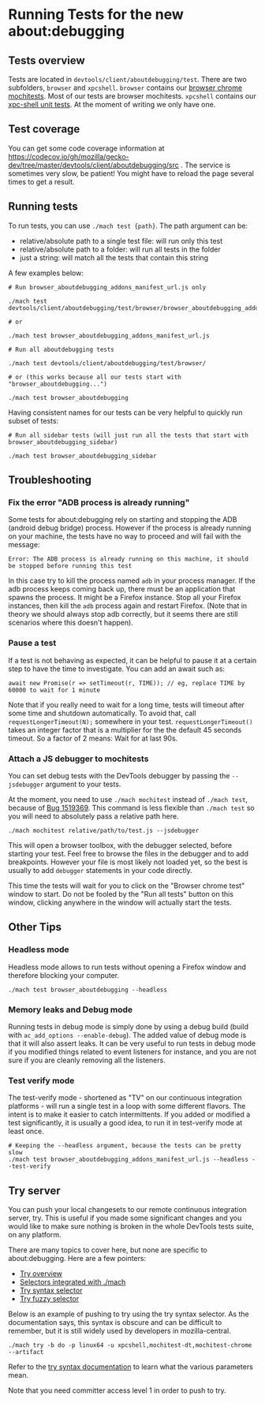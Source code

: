 # Running Tests for the new about:debugging

## Tests overview

Tests are located in `devtools/client/aboutdebugging/test`. There are two subfolders, `browser` and `xpcshell`. `browser` contains our [browser chrome mochitests](https://firefox-source-docs.mozilla.org/testing/browser-chrome/). Most of our tests are browser mochitests. `xpcshell` contains our [xpc-shell unit tests](https://firefox-source-docs.mozilla.org/testing/xpcshell/). At the moment of writing we only have one.

## Test coverage

You can get some code coverage information at https://codecov.io/gh/mozilla/gecko-dev/tree/master/devtools/client/aboutdebugging/src . The service is sometimes very slow, be patient! You might have to reload the page several times to get a result.

## Running tests

To run tests, you can use `./mach test {path}`. The path argument can be:
- relative/absolute path to a single test file: will run only this test
- relative/absolute path to a folder: will run all tests in the folder
- just a string: will match all the tests that contain this string

A few examples below:

```
# Run browser_aboutdebugging_addons_manifest_url.js only

./mach test devtools/client/aboutdebugging/test/browser/browser_aboutdebugging_addons_manifest_url.js

# or

./mach test browser_aboutdebugging_addons_manifest_url.js
```

```
# Run all aboutdebugging tests

./mach test devtools/client/aboutdebugging/test/browser/

# or (this works because all our tests start with "browser_aboutdebugging...")

./mach test browser_aboutdebugging
```

Having consistent names for our tests can be very helpful to quickly run subset of tests:
```
# Run all sidebar tests (will just run all the tests that start with browser_aboutdebugging_sidebar)

./mach test browser_aboutdebugging_sidebar
```

## Troubleshooting

### Fix the error "ADB process is already running"

Some tests for about:debugging rely on starting and stopping the ADB (android debug bridge) process. However if the process is already running on your machine, the tests have no way to proceed and will fail with the message:

```
Error: The ADB process is already running on this machine, it should be stopped before running this test
```

In this case try to kill the process named `adb` in your process manager. If the adb process keeps coming back up, there must be an application that spawns the process. It might be a Firefox instance. Stop all your Firefox instances, then kill the `adb` process again and restart Firefox. (Note that in theory we should always stop adb correctly, but it seems there are still scenarios where this doesn't happen).

### Pause a test

If a test is not behaving as expected, it can be helpful to pause it at a certain step to have the time to investigate. You can add an await such as:

```
await new Promise(r => setTimeout(r, TIME)); // eg, replace TIME by 60000 to wait for 1 minute
```

Note that if you really need to wait for a long time, tests will timeout after some time and shutdown automatically. To avoid that, call `requestLongerTimeout(N);` somewhere in your test. `requestLongerTimeout()` takes an integer factor that is a multiplier for the the default 45 seconds timeout. So a factor of 2 means: Wait for at last 90s.

### Attach a JS debugger to mochitests

You can set debug tests with the DevTools debugger by passing the `--jsdebugger` argument to your tests.

At the moment, you need to use `./mach mochitest` instead of `./mach test`, because of [Bug 1519369](https://bugzilla.mozilla.org/show_bug.cgi?id=1519369). This command is less flexible than `./mach test` so you will need to absolutely pass a relative path here.

```
./mach mochitest relative/path/to/test.js --jsdebugger
```

This will open a browser toolbox, with the debugger selected, before starting your test. Feel free to browse the files in the debugger and to add breakpoints. However your file is most likely not loaded yet, so the best is usually to add `debugger` statements in your code directly.

This time the tests will wait for you to click on the "Browser chrome test" window to start. Do not be fooled by the "Run all tests" button on this window, clicking anywhere in the window will actually start the tests.

## Other Tips

### Headless mode

Headless mode allows to run tests without opening a Firefox window and therefore blocking your computer.

```
./mach test browser_aboutdebugging --headless
```

### Memory leaks and Debug mode

Running tests in debug mode is simply done by using a debug build (build with `ac_add_options --enable-debug`). The added value of debug mode is that it will also assert leaks. It can be very useful to run tests in debug mode if you modified things related to event listeners for instance, and you are not sure if you are cleanly removing all the listeners.

### Test verify mode

The test-verify mode - shortened as "TV" on our continuous integration platforms - will run a single test in a loop with some different flavors. The intent is to make it easier to catch intermittents. If you added or modified a test significantly, it is usually a good idea, to run it in test-verify mode at least once.

```
# Keeping the --headless argument, because the tests can be pretty slow
./mach test browser_aboutdebugging_addons_manifest_url.js --headless --test-verify
```

## Try server

You can push your local changesets to our remote continuous integration server, try. This is useful if you made some significant changes and you would like to make sure nothing is broken in the whole DevTools tests suite, on any platform.

There are many topics to cover here, but none are specific to about:debugging. Here are a few pointers:
- [Try overview](https://firefox-source-docs.mozilla.org/tools/try/index.html)
- [Selectors integrated with ./mach](https://firefox-source-docs.mozilla.org/tools/try/selectors/index.html)
- [Try syntax selector](https://firefox-source-docs.mozilla.org/tools/try/selectors/syntax.html)
- [Try fuzzy selector](https://firefox-source-docs.mozilla.org/tools/try/selectors/fuzzy.html)

Below is an example of pushing to try using the try syntax selector. As the documentation says, this syntax is obscure and can be difficult to remember, but it is still widely used by developers in mozilla-central.

```
./mach try -b do -p linux64 -u xpcshell,mochitest-dt,mochitest-chrome --artifact
```

Refer to the [try syntax documentation](https://firefox-source-docs.mozilla.org/tools/try/selectors/syntax.html) to learn what the various parameters mean.

Note that you need committer access level 1 in order to push to try.
